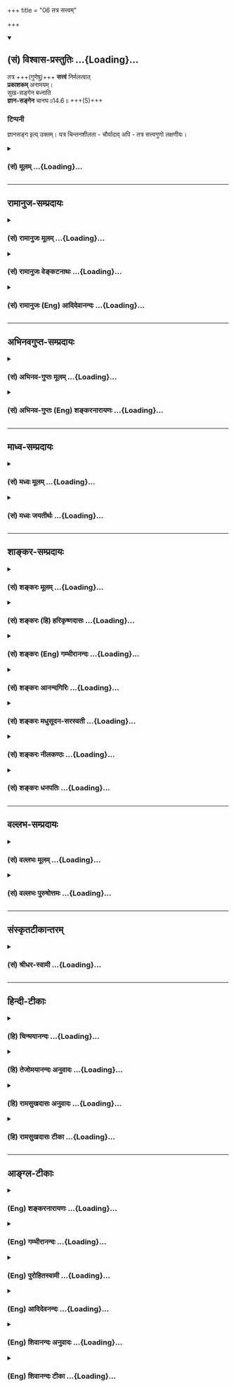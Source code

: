 +++
title = "06 तत्र सत्त्वम्"

+++
<div class="js_include" newlevelforh1="2" title="(सं) विश्वास-प्रस्तुतिः" unfilled url="/mahAbhAratam/shlokashaH/06-bhIShma-parva/03-bhagavad-gItA-parva/saMskRtam/vishvAsa-prastutiH/14_guNa-traya-vibhAga-y/06_tatra_sattvam.md">
<details open><summary><h2>(सं) विश्वास-प्रस्तुतिः ...{Loading}...</h2></summary>

तत्र +++(गुणेषु)+++ **सत्त्वं** निर्मलत्वात्  
**प्रकाशकम्** अनामयम्।  
सुख-सङ्गेन बध्नाति  
**ज्ञान-सङ्गेन** चानघ॥14.6॥ +++(5)+++

### टिप्पनी
ज्ञानसङ्ग इत्य् उक्तम्। यत्र चिन्तनशीलता - चौर्यादाव् अपि - तत्र सत्त्वगुणो लक्षणीयः।
</details>
</div>
<div class="js_include collapsed" newlevelforh1="3" title="(सं) मूलम्" unfilled url="/mahAbhAratam/shlokashaH/06-bhIShma-parva/03-bhagavad-gItA-parva/saMskRtam/mUlam/14_guNa-traya-vibhAga-y/06_tatra_sattvam.md">
<details><summary><h3>(सं) मूलम् ...{Loading}...</h3></summary>

तत्र सत्त्वं निर्मलत्वात्प्रकाशकमनामयम्।  
सुखसङ्गेन बध्नाति ज्ञानसङ्गेन चानघ।।14.6।।
</details>
</div>


_________________
## रामानुज-सम्प्रदायः
<div class="js_include collapsed" newlevelforh1="3" title="(सं) रामानुजः मूलम्" unfilled url="/mahAbhAratam/shlokashaH/06-bhIShma-parva/03-bhagavad-gItA-parva/saMskRtam/rAmAnujaH/mUlam/14_guNa-traya-vibhAga-y/06_tatra_sattvam.md">
<details><summary><h3>(सं) रामानुजः मूलम् ...{Loading}...</h3></summary>

।।14.6।।**तत्र** सत्त्वरजस्तमःसु सत्त्वस्य स्वरूपम् ईदृशं **निर्मलत्वात्
प्रकाशकम्** प्रकाशसुखावरणस्वभावरहितता निर्मलत्वम्
प्रकाशसुखजननैकान्तस्वभावतया प्रकाशसुखहेतुभूतम् इत्यर्थः। प्रकाशो
वस्तुयाथात्म्यावबोधः **अनामयम्** आमयाख्यकार्यं न विद्यते; इति अनामयम्
अरोगताहेतुः इत्यर्थः। एष सत्त्वाख्यगुणो देहिनम् एनं **सुखसङ्गेन
ज्ञानसङ्गेन च बध्नाति;** पुरुषस्य सुखसङ्गं ज्ञानसङ्गं च जनयति
इत्यर्थः। ज्ञानसुखयोः सङ्गे हि जाते तत्साधनेषु लौकिकवैदिकेषु प्रवर्तते;
ततः च तत्फलानुभवसाधनभूतासु योनिषु जायते इति **सत्त्वं**
सुखज्ञानसङ्गद्वारेण पुरुषं बध्नाति ज्ञानसुखजननं पुनः अपि तयोः सङ्गजननं च
सत्त्वम् इति उक्तं भवति।

</details>
</div>
<div class="js_include collapsed" newlevelforh1="3" title="(सं) रामानुजः वेङ्कटनाथः" unfilled url="/mahAbhAratam/shlokashaH/06-bhIShma-parva/03-bhagavad-gItA-parva/saMskRtam/rAmAnujaH/venkaTanAthaH/14_guNa-traya-vibhAga-y/06_tatra_sattvam.md">
<details><summary><h3>(सं) रामानुजः वेङ्कटनाथः ...{Loading}...</h3></summary>

  
  
।।14.6।। तत्र इत्यादिश्लोकत्रयस्य प्रकृतसङ्गतिमाह -- सत्त्वेति। आकारं;
निरूपकस्वभावमित्यर्थः। तत्र इति निर्धारणार्थः समुदायनिर्देश
इत्याहसत्त्वरजस्तमस्स्विति। ननु निर्मलानां स्फटिकर्मण्यादीनां न
प्रकाशकत्वं दृश्यत इत्यत्राहप्रकाशेति। मलशब्दोऽत्र
तमस्स्वभावभूतप्रकाशविरोध्याकारपर इत्यर्थः। वक्ष्यमाणपरामर्शादिह
सुखोपादानम्। आवरणस्वभावरहितानामप्याकाशवाय्वादीनां न
प्रकाशकत्वमित्यत्राहप्रकाशसुखजननैकान्तस्वभावतयेति।
सत्त्वमिश्ररजस्तमसोरपि भ्रान्तिबुद्धिविशेषहेतुत्वस्य
वक्ष्यमाणत्वात्कथमिह सत्त्वस्यैव प्रकाशजनकत्वं इत्यत्राहप्रकाशो
वस्तुयाथात्म्यावबोध इति। राजसतामसधियोरप्यधिष्ठानस्वरूपप्रकाशादिकं
सत्त्वस्यांश इति भावः। सत्त्वस्यामयप्रसङ्गाभावात्तन्निषेधो न युक्त
इत्यत्राहआमयाख्यं कार्यं न विद्यत इति। अत्र सहपठिते गुणान्तरे
कार्यत्वेनामयस्य सम्बन्धोऽस्ति; सोऽत्र प्रसक्तः प्रतिषिध्यत इति भावः।
आमयाख्यकार्यनिषेधोऽत्र फलतस्तद्विपरीतकार्यान्तरविध्यभिप्रायेणेत्याह --
अरोगताहेतुरिति।  
  
तन्निबध्नात इत्युत्तरश्लोकयोरिवात्रापि स्वरूपनिर्देशेन
बन्धहेतुत्वनिर्देशेन च वाक्यभेदमाहएष इति। अन्यतस्सिद्धस्य सुखादिसङ्गस्य
करणतामात्रं तृतीयया प्रतिपादितम् नच तद्युक्तं; हेत्वन्तरानुक्तेः।
तत्राहपुरुषस्येति। बन्धावान्तरव्यापारत्वमिह विवक्षितमिति भावः। बन्धो हि
कर्मफलानुभवार्थदेहसम्बन्धः स च कर्ममूलः; स कथं
सुखादिसङ्गादित्यत्राहज्ञानसुखयोरिति। ननु वैदिकसाधनानुष्ठानं
योनिप्राप्त्यैव भवतीति युक्तम्; लौकिकं तु साधनं दृष्टफलमात्राय स्याद्वा
न वा न तु जन्मान्तरादिप्रसाधकम्। प्रवृत्तिदृष्टान्ततयाऽपि लौकिकग्रहणं
मन्दप्रयोजनम्। अत्र ब्रूमः -- अत्र लौकिकशब्देन स्मार्तग्रहणम्; अथवा
निषिद्धग्रहणम् हिंसादेः सुखसाधनत्वं हि लौकिकम् अलौकिक्या तु शक्त्या
पापिष्ठजन्मादिप्रसाधकत्वम् -- इति। रजसि च वक्ष्यतिताश्च क्रियाः
पुण्यपापरूपाः \[पृ.118पं.35\] इति। यदि सत्त्वमेव प्रकाशं सुखं च स्वयं
जनयति; ततः सिद्धयोस्तयोः प्रवृत्तिहेतुः सङ्गो न
जायेतेत्यत्राहज्ञानसुखेति। बीजाङ्कुरन्यायेनोत्तरसङ्गतद्विषययोः सत्त्वं
साधकमित्यर्थः। न काङ्क्षे विजयम् \[1।31\] इत्यादिवदतस्तव न सङ्ग
इत्यभिप्रायेणानघशब्दः।  
  

</details>
</div>
<div class="js_include collapsed" newlevelforh1="3" title="(सं) रामानुजः (Eng) आदिदेवानन्दः" unfilled url="/mahAbhAratam/shlokashaH/06-bhIShma-parva/03-bhagavad-gItA-parva/saMskRtam/rAmAnujaH/english/AdidevAnandaH/14_guNa-traya-vibhAga-y/06_tatra_sattvam.md">
<details><summary><h3>(सं) रामानुजः (Eng) आदिदेवानन्दः ...{Loading}...</h3></summary>

14.6 Of 'these', i.e., of Sattva, Rajas and Tamas, the characteristic nature of the Sattva is this: it illuminates on account of its being pure. What is called purity is to be bereft of alities which veil light and happiness. Because its nature is solely the generation of light and happiness, it constitutes the cause of light and happiness. 'Light' or illumination is enlightenment about a thing as it is. It is 'not morbid,' i.e., an effect called morbidity (disease) does not exist in its presence. The meaning is, that Sattva is the cause of health. The Guna, called Sattva, however, binds the self by attachment to happiness and knowledge. The meaning is that it causes attachment to happiness and knowledge. When attachment to knowledge and happiness is born, one engages oneself in secular and Vedic means for securing them.
Conseently, one is born in such bodies which constitute the means for realising such fruits. Hence the Sattva binds the self through attachment to happiness and knowledge. What is said is this: Sattva generates knowledge and happiness; again it generates attachment to them.

</details>
</div>


_________________
## अभिनवगुप्त-सम्प्रदायः
<div class="js_include collapsed" newlevelforh1="3" title="(सं) अभिनव-गुप्तः मूलम्" unfilled url="/mahAbhAratam/shlokashaH/06-bhIShma-parva/03-bhagavad-gItA-parva/saMskRtam/abhinava-guptaH/mUlam/14_guNa-traya-vibhAga-y/06_tatra_sattvam.md">
<details><summary><h3>(सं) अभिनव-गुप्तः मूलम् ...{Loading}...</h3></summary>

।।14.6 -- 14.8।। क्रमेणैषां रूपमुच्यते -- तत्रेत्यादि भारतेत्यन्तम्।
सत्त्वं निर्मलम्। तृष्णासंगस्य समुद्भवो यतः। दुर्लभस्यापि
चिरतरसंचितपुण्यशतलब्धस्य अपवर्गप्राप्तावेककारणस्य मानुष्यकस्य वृथा
अतिवाहनं प्रमादः। तथाह्युक्तम्,+++(;N तथाभ्युक्तम्)+++ -- आयुषः क्षण एकोऽपि
सर्वरत्नैर्न लभ्यते।  
  
स वृथा नीयते येन स प्रमादी नराधमः।।14.इति +++(S in the margin; and ;N in
the text itself add the followingयथा वा श्रीमद्भागवते -- निद्रया ह्रियते
नक्तं व्यवायेन च वा वयः।  
  
दिवा चार्थेहया राजन् कुटुम्बभरणेन
वा।।1।। देहापत्यकलत्रादिष्वात्मसैन्येष्वसत्स्वपि।  
  
तेषां प्रमत्तो निधनं पश्यन्नपि न पश्यति।।2।।  
  
-- The hagavata Purana ( Gorakhpur Ed.)+++ II; i; verse 34तथा --,किं
प्रमत्तस्य बहुभिः परोक्षैर्हायनैरिह।  
  
वरं मुहूर्त्तं विदितं घटेत श्रेयसे यतः।।3।। -- ibid; 12.अयमेव प्रमादः
तत्रैवैकादशस्कन्धे आत्महत्याशब्दवाच्यो निर्णीतो भगवता,यथा -- नृदेहमाद्यं
सुलभं सुदुर्लभं  
  
प्लवं सुकल्पं गुरुकर्णधारम्।  
  
मयानुकूलेन नभस्वतेरितं  
  
पुमान् भवाब्धिं न तरेत्स आत्महा।।4।। इति -- ibid. XI; xx; 17.)आलस्यं
शुभकरणीयेषु। निःशेषेण द्राणं कुत्सिता गतिः निद्रा।

</details>
</div>
<div class="js_include collapsed" newlevelforh1="3" title="(सं) अभिनव-गुप्तः (Eng) शङ्करनारायणः" unfilled url="/mahAbhAratam/shlokashaH/06-bhIShma-parva/03-bhagavad-gItA-parva/saMskRtam/abhinava-guptaH/english/shankaranArAyaNaH/14_guNa-traya-vibhAga-y/06_tatra_sattvam.md">
<details><summary><h3>(सं) अभिनव-गुप्तः (Eng) शङ्करनारायणः ...{Loading}...</h3></summary>

14.6 See Comment under 14.8

</details>
</div>


_________________
## माध्व-सम्प्रदायः
<div class="js_include collapsed" newlevelforh1="3" title="(सं) मध्वः मूलम्" unfilled url="/mahAbhAratam/shlokashaH/06-bhIShma-parva/03-bhagavad-gItA-parva/saMskRtam/madhvaH/mUlam/14_guNa-traya-vibhAga-y/06_tatra_sattvam.md">
<details><summary><h3>(सं) मध्वः मूलम् ...{Loading}...</h3></summary>

।।14.6।। Sri Madhvacharya did not comment on this sloka.

</details>
</div>
<div class="js_include collapsed" newlevelforh1="3" title="(सं) मध्वः जयतीर्थः" unfilled url="/mahAbhAratam/shlokashaH/06-bhIShma-parva/03-bhagavad-gItA-parva/saMskRtam/madhvaH/jayatIrthaH/14_guNa-traya-vibhAga-y/06_tatra_sattvam.md">
<details><summary><h3>(सं) मध्वः जयतीर्थः ...{Loading}...</h3></summary>

।।14.6।। Sri Jayatirtha did not comment on this sloka.

</details>
</div>


_________________
## शाङ्कर-सम्प्रदायः
<div class="js_include collapsed" newlevelforh1="3" title="(सं) शङ्करः मूलम्" unfilled url="/mahAbhAratam/shlokashaH/06-bhIShma-parva/03-bhagavad-gItA-parva/saMskRtam/shankaraH/mUlam/14_guNa-traya-vibhAga-y/06_tatra_sattvam.md">
<details><summary><h3>(सं) शङ्करः मूलम् ...{Loading}...</h3></summary>

।।14.6।। --,**निर्मलत्वात्** स्फटिकमणिरिव **प्रकाशकम् अनामयं**
निरुपद्रवं **सत्त्वं** तन्निबध्नाति। कथम् **सुखसङ्गेन** सुखी अहम् इति
विषयभूतस्य सुखस्य विषयिणि आत्मनि संश्लेषापादनं मृषैव सुखे सञ्जनम् इति।
सैषा अविद्या। न हि विषयधर्मः विषयिणः भवति। इच्छादि च धृत्यन्तं
क्षेत्रस्यैव विषयस्य धर्मः इति उक्तं भगवता। अतः अविद्ययैव
स्वकीयधर्मभूतया विषयविषय्यविवेकलक्षणया अस्वात्मभूते सुखे सञ्जयति इव;
आसक्तमिव करोति; असङ्गं सक्तमिव करोति; असुखिनं सुखिनमिव। तथा
**ज्ञानसङ्गेन च;** ज्ञानमिति सुखसाहचर्यात् क्षेत्रस्यैव विषयस्य
अन्तःकरणस्य धर्मः; न आत्मनः आत्मधर्मत्वे सङ्गानुपपत्तेः;
बन्धानुपपत्तेश्च। सुखे इव ज्ञानादौ सङ्गः मन्तव्यः। हे **अनघ** अव्यसन।।

</details>
</div>
<div class="js_include collapsed" newlevelforh1="3" title="(सं) शङ्करः (हि) हरिकृष्णदासः" unfilled url="/mahAbhAratam/shlokashaH/06-bhIShma-parva/03-bhagavad-gItA-parva/saMskRtam/shankaraH/hindI/harikRShNadAsaH/14_guNa-traya-vibhAga-y/06_tatra_sattvam.md">
<details><summary><h3>(सं) शङ्करः (हि) हरिकृष्णदासः ...{Loading}...</h3></summary>

।।14.6।। उन सत्त्व आदि तीन गुणोंमेंसे पहले; सत्त्वगुणका लक्षण बतलाया जाता
है -- सत्त्वगुण स्फटिकमणिकी भाँति निर्मल होनेके कारण; प्रकाशशील और
उपद्रवरहित है ( तो भी ) वह बाँधता है। कैसे बाँधता है सुखकी आसक्तिसे।
(वास्तवमें ) विषयरूप सुखका विषयी आत्माके साथ मैं सुखी हूँ इस प्रकार
सम्बन्ध जो़ड़ देना यह आत्माको मिथ्या ही सुखमें नियुक्त कर देना है। यही
अविद्या है। क्योंकि विषयके धर्म विषयीके ( कभी ) नहीं होते और इच्छासे
लेकर धृतिपर्यन्त सब धर्म विषयरूप क्षेत्रके ही हैं -- ऐसा भगवान्ने कहा
है। सुतरां यह सिद्ध हुआ कि जो आरोपितभावसे आत्माकी स्वकीय धर्मरूपा हो रही
है और विषयविषयीका अज्ञान ही जिसका स्वरूप है; ऐसी अविद्याद्वारा ही
सत्त्वगुण अनात्मस्वरूप सुखमें ( आत्माको ) मानो,नियुक्त -- आसक्त कर देता
है; यानी जो ( वास्तवमें ) सुखके सम्बन्धसे रहित है; उसे सुखीसा कर देता
है। इसी प्रकार ( यह सत्त्वगुण उसे ) ज्ञानके सङ्गसे भी ( बाँधता है )।
ज्ञान भी सुखका साथी होनेके कारण; क्षेत्र अर्थात् अन्तःकरणका ही धर्म है;
आत्माका नहीं -- क्योंकि आत्माका धर्म मान लेनेपर उसमें आसक्त होना और उसका
बाँधना नहीं बन सकता। इसलिये हे निष्पाप अर्थात् व्यसनदोष -- रहित अर्जुन
सुखकी भाँति ही ज्ञान आदिके सङ्ग को भी ( बन्धन करनेवाला ) समझना चाहिये।

</details>
</div>
<div class="js_include collapsed" newlevelforh1="3" title="(सं) शङ्करः (Eng) गम्भीरानन्दः" unfilled url="/mahAbhAratam/shlokashaH/06-bhIShma-parva/03-bhagavad-gItA-parva/saMskRtam/shankaraH/english/gambhIrAnandaH/14_guNa-traya-vibhAga-y/06_tatra_sattvam.md">
<details><summary><h3>(सं) शङ्करः (Eng) गम्भीरानन्दः ...{Loading}...</h3></summary>

14.6 Tatra, among them, among sattva etc.;-the characteristics of sattva
itself is being stated first-sattva, nirmalatvat, being pure like a
crystal stone;is prakasakam, an illuminator; and anamayam, harmless.
Anagha, O sinless one; badhnati, it binds. How; Sukhasangena, through
attachment to happiness. Bringing about the association of happiness,
which is the object, with the Self, which is the subject, in the form of
the idea, 'I am happy', is certainly an unreal contact with happiness.
This as such is nescience, for the ality of an object cannot belong to a
subject. And it has been said by the Lord that all the alities, from
'desire' to 'fortitude' (see 13.6), are, indeed, of the field, which is
the object. Therefore, it is certainly through nescience, which is an
attribute \[In reality, though nescience has no connection with the
Self, yet, since there is none other with which it can become associated
and since it has no independence, therefore the Commentator imagines it
as an attribute of the Self.\] of the Self and has the characteristics
of non-discrimination between object and subject, that sattva apparently
brings about the association with happiness, which is not the Self. It
makes (the Self) attached, as it were; \[Here Ast. adds 'asangam saktam
iva, (makes) the Unattached attached, as it were'.-Tr.\] makes one not
possessed of happiness as though possessed of it! Similarly, it binds
also jnana-sangena, through attachment to knowledge. \[Jnana, derived in
the sense of 'that through which one knows,' means an instrument of
knowledge, and not Consciousness. (S.: Knowledge arising from the study
of the import of various scriptures; or, jnanam, means the scriptures,
through which the supreme God is known and which leads to devotional
practices, but not to steadfastness in (the absolute) Brahman.\] Because
of its concomitance with happiness, knowledge here is an attribute of
the internal organ, the field, but not of the Self. Were it an attribute
\[If knowledge were a natural attribute of the Self, then there can be
no estion of the latter again becoming bound through association with
the former.\] of the Self, there could be no contact (between it and the
Self), and 'bondage' would become illogical. Association with knowledge
etc. should be understood in the same sense as with happiness.

</details>
</div>
<div class="js_include collapsed" newlevelforh1="3" title="(सं) शङ्करः आनन्दगिरिः" unfilled url="/mahAbhAratam/shlokashaH/06-bhIShma-parva/03-bhagavad-gItA-parva/saMskRtam/shankaraH/AnandagiriH/14_guNa-traya-vibhAga-y/06_tatra_sattvam.md">
<details><summary><h3>(सं) शङ्करः आनन्दगिरिः ...{Loading}...</h3></summary>

।।14.6।। किंलक्षणो गुणः केन बध्नातीत्यपेक्षायामाह -- **तत्रेति।**
निर्धारणार्थतया सप्तमीं व्याचष्टे -- **तत्र सत्त्वादीनामिति।**
पुनस्तत्रेत्यनुवादमात्रं; निर्मलत्वं स्वच्छत्वमावरणवारणक्षमत्वं;
तस्मात्प्रकाशकं; चैतन्याभिव्यञ्जकं; निरुपद्रवमिति निर्मलं
सत्सुखस्याभिव्यञ्जकमित्यर्थः। केन द्वारेण तदात्मानं निबध्नातीति पृच्छति
-- **कथमिति।** सुखसङ्गेन बध्नातीत्युत्तरं तदेव विवृणोति --
**सुख्यहमित्यादिना।** मुख्यसुखस्याभिव्यञ्जकसत्त्वपरिणामोऽत्र विषयसंभूतं
सुखमुच्यते -- संश्लेषापादनमेव विशदयति -- **मृषैवेति।** किमिति मृषैवेति
विशेषणं सङ्गस्य वस्तुत्वसंभवादित्याशङ्क्याह -- **सैषेति।** नन्विच्छा
सङ्गोऽभिनिवेशश्चेत्येकोऽर्थस्तत्रेच्छादेरात्मधर्मत्वात्किमविद्ययेत्याशङ्क्य
मनोधर्मत्वादिच्छादेर्नात्मधर्मतेत्याह -- **नहीति।**
इच्छादेरनात्मधर्मत्वे किं प्रमाणमित्याशङ्क्याह -- **इच्छादि चेति।**
तस्यात्मधर्मत्वासंभवे फलितमाह -- **अत इति।** संजयतीव सत्त्वमिति शेषः।
इवकारप्रयोगे हेतुमाह -- **अविद्ययेति।** तस्या वस्तुतो नात्मसंबन्धस्तथापि
संबन्ध्यन्तराभावादस्वातन्त्र्याच्चात्मधर्मत्वमापाद्य दृष्टत्वमाचष्टे --
**स्वकीयेति।** वृत्तिमदन्तःकरणस्य विषयत्वादात्मनः साधकत्वेन
तद्विषयत्वेऽपि तदविवेकरूपाविद्येति तत्स्वरूपमाह -- **विषयेति।**
यथोक्ताविद्यामाहात्म्यमिदं यदस्वरूपेऽतद्धर्मे च सक्तिसंपादनमित्याह --
**अस्वेति।** तदेव स्फुटयति -- **सक्तमिवेति।** प्रकारान्तरेण सत्त्वस्य
निबन्धनत्वमाह -- **तथेति।** ज्ञायतेऽनेनेति सत्त्वपरिणामो ज्ञानं तेन
ज्ञान्यहमिति विपरीताभिमानेन सत्त्वमात्मानं निबध्नातीत्याह --
**ज्ञानमित्यादिना।** विपक्षे दोषमाह -- **आत्मेति।** स्वाभाविकत्वेन
प्राप्तत्वात्तत्र स्वतः संयोगात्तद्द्वारा बन्धे च
तन्निवृत्त्यनुपपत्तेर्नात्मधर्मत्वमित्यर्थः। ज्ञानैश्वर्यादावपि
क्षेत्रधर्मे सङ्गस्य पूर्ववदाविद्यकत्वं सूचयति -- **सुख इवेति।**
पापादिदोषहीनस्यैवात्र शास्त्रेऽधिकार इति द्योतयति -- **अनघेति।**

</details>
</div>
<div class="js_include collapsed" newlevelforh1="3" title="(सं) शङ्करः मधुसूदन-सरस्वती" unfilled url="/mahAbhAratam/shlokashaH/06-bhIShma-parva/03-bhagavad-gItA-parva/saMskRtam/shankaraH/madhusUdana-sarasvatI/14_guNa-traya-vibhAga-y/06_tatra_sattvam.md">
<details><summary><h3>(सं) शङ्करः मधुसूदन-सरस्वती ...{Loading}...</h3></summary>

।।14.6।। तत्र को गुणः केन सङ्गेन बध्नातीत्युच्यते -- तत्रेति। तत्र तेषु
गुणेषु मध्ये सत्त्वं प्रकाशकं,चैतन्यस्य तमोगुणकृतावरणतिरोधायकं
निर्मलत्वात्स्वच्छत्वात्। चिद्बिम्बग्रहणयोग्यत्वादिति यावत्। न केवलं
चैतन्याभिव्यञ्जकं किंत्वनामयम्। आमयो दुःखं तद्विरोधिसुखस्यापि
व्यञ्जकमित्यर्थः। तत् बध्नाति सुखसङ्गेन ज्ञानसङ्गेन च देहिनम् हे
अनघाव्यसन। सर्वत्र संबोधनानामभिप्रायः प्रागुक्तः स्मर्तव्यः। अत्र
सुखज्ञानशब्दाभ्यामन्तःकरणपरिणामौ तद्व्यञ्जकावुच्येते। इच्छा द्वेषः सुखं
दुःखं संघातश्चेतना धृतिः इति सुखचेतनयोरपीच्छादिवत्क्षेत्रधर्मत्वेन
पाठात्। तत्रान्तःकरणधर्मस्य सुखस्य ज्ञानस्य चात्मन्यध्यासः सङ्गः अहं
सुखी अहं जान इति च। नहि विषयधर्मो विषयिणो भवति। तस्मादविद्यामात्रमेतदिति
शतश उक्तं प्राक्।

</details>
</div>
<div class="js_include collapsed" newlevelforh1="3" title="(सं) शङ्करः नीलकण्ठः" unfilled url="/mahAbhAratam/shlokashaH/06-bhIShma-parva/03-bhagavad-gItA-parva/saMskRtam/shankaraH/nIlakaNThaH/14_guNa-traya-vibhAga-y/06_tatra_sattvam.md">
<details><summary><h3>(सं) शङ्करः नीलकण्ठः ...{Loading}...</h3></summary>

।।14.6।। तत्र कः केन सङ्गेन बध्नातीत्युच्यते -- **तत्रेति।** तत्र तेषु
गुणेषु सत्त्वं निर्मलत्वाद्दुःखमोहाख्यमलराहित्यात् प्रकाशकं
आलोकवत्सर्वार्थावद्योतकम्। यतोऽनामयं रजस्तमोभ्यामनभिभूतम्। तत्सुखसङ्गेन
ज्ञानसङ्गेन च नरं अविद्यया तिरोहितस्वरूपज्ञानानन्दं अहं सुखी अहं
ज्ञानीत्यभिमानेन अन्तःकरणवृत्तिधर्मयोः सुखज्ञानयोरात्मनि आरोपेण बध्नाति।
हे अनघ अव्यसनिन्।

</details>
</div>
<div class="js_include collapsed" newlevelforh1="3" title="(सं) शङ्करः धनपतिः" unfilled url="/mahAbhAratam/shlokashaH/06-bhIShma-parva/03-bhagavad-gItA-parva/saMskRtam/shankaraH/dhanapatiH/14_guNa-traya-vibhAga-y/06_tatra_sattvam.md">
<details><summary><h3>(सं) शङ्करः धनपतिः ...{Loading}...</h3></summary>

।।14.6।। किंलक्षणो गुणः केन सङ्गेन बध्नातीत्यपेक्षायामाह -- तत्रेति। तेषु
सत्त्वादिगुणेषु सत्त्वं निर्मलत्वास्फटिकवत्सच्छत्वात् प्रकाशकं
चैतन्याभिव्यञ्जकमनामयं निरुपद्रवम्। एतादृशं सत्त्वं सुख्यहमिति
विषयभूतस्य सुखस्य विषयिणि प्रत्यगात्मनि मृषैव संश्लेषापादनेन सुखसङ्गेन
बध्नाति अविद्ययैव ह्यन्यधर्मोऽन्यस्मिन्नारोप्यते इच्छादिकं धृत्यन्तं
क्षेत्रस्य धर्म इत्युक्तं भगवतातोऽविद्ययैव स्वकीयधर्मभूतया
विषयविषय्यविवेकलक्षणयाऽस्वात्मभूते सुखे संजयतीवासङ्गं सक्तमिव करोति।
असुखिनं सुखिनमिव। तथाच यथोक्ताविद्यामाहात्म्यमिदं यदस्वरुपेऽतद्धर्मे च
सक्तिसंपादनम्। प्रकारन्तरेण सत्त्वस्य निबन्धनहेतुत्वमाह --
ज्ञानसङ्गेनचेति। ज्ञायतेऽनेनेति सत्त्वपरिणामो ज्ञानं तेन ज्ञान्यहमिति
विपरीताभिमानेन सत्त्वमात्मानं निबध्नाति ज्ञानमिति। सुखासाहचर्यात्।
क्षेत्रस्यैवान्तःकरणस्य धर्मो नात्मनः आत्मधर्मत्वे
सङ्गानुपपत्तर्बन्धानुपपतेश्च सुखइव ज्ञानादौ सङ्गो मन्तव्यो
हेऽनघाघशन्याव्यसन; अनघेति संबोधयन् सुखादिव्यसनाभावसंपत्त्या
सत्त्वप्रयुक्तं बन्धनं नार्हसीति सूचयति। पापादिदोषहीनस्यैवात्र
शास्त्रेऽधिकार इति द्योतयतीत्येके।

</details>
</div>


_________________
## वल्लभ-सम्प्रदायः
<div class="js_include collapsed" newlevelforh1="3" title="(सं) वल्लभः मूलम्" unfilled url="/mahAbhAratam/shlokashaH/06-bhIShma-parva/03-bhagavad-gItA-parva/saMskRtam/vallabhaH/mUlam/14_guNa-traya-vibhAga-y/06_tatra_sattvam.md">
<details><summary><h3>(सं) वल्लभः मूलम् ...{Loading}...</h3></summary>

।।14.6।। तत्र क्रमतो लक्षणं गुणानां बन्धनप्रकारं च वदन् पूर्वं सत्त्वस्य
तदाह -- तत्रेति। सत्त्वं प्राकृतत्वात् सुखसङ्गेन ज्ञानसङ्गेन च लौकिकेन
बध्नाति; पुरुषस्य सुखे ज्ञाने च सङ्गं जनयतीत्यर्थः। ज्ञानसुखयोः सङ्गे
जाते तत्साधनेषु लौकिकवैदिकेषु पुरुषप्रवृत्तिः; ततश्च
तत्फलानुभवसाधनभूतासु योनिषु जायते इति सत्त्वं मर्यादया तद्द्वारेण पुरुषं
बध्नाति। एवमेवान्यत्र। लक्षणं तु निर्मलत्वादिति मूले उक्तमेव;
एवमन्ययोरपि लक्षणं स्पष्टमेव मूले। तथा च सत्त्वं प्राकृतं सोऽहं सुखी
शब्दादिज्ञानी चेति ज्ञानसुखसङ्गजनेन () बन्धकमित्युक्तं भवति।

</details>
</div>
<div class="js_include collapsed" newlevelforh1="3" title="(सं) वल्लभः पुरुषोत्तमः" unfilled url="/mahAbhAratam/shlokashaH/06-bhIShma-parva/03-bhagavad-gItA-parva/saMskRtam/vallabhaH/puruShottamaH/14_guNa-traya-vibhAga-y/06_tatra_sattvam.md">
<details><summary><h3>(सं) वल्लभः पुरुषोत्तमः ...{Loading}...</h3></summary>

  
  
।।14.6।। अथ त्रयाणां बन्धनरीतिं सलक्षणामाह -- तत्रेति। तत्र गुणत्रये
सत्त्वं निर्मलत्वाद्भगवदिच्छात्मकपदार्थस्थितिहेतुत्वेन शुद्धत्वात्
प्रकाशकं भगवद्रमणात्मकसर्वस्वरूपप्रकटीकरणसमर्थम् अनामयं
भगवत्सेवाप्रतिबन्धात्मकरागादिदोषरहितम्; अतः सुखसङ्गेन भगवतः
साधनात्मकसेवनसुखजनकदेहाद्युत्तमत्वसङ्गेन बध्नाति। च पुनः ज्ञानसङ्गेन
ज्ञानोत्पत्तिसाधकत्वेन बध्नाति। अनघ इतिसम्बोधनेन मत्कृपाविशिष्टत्वात्तव
बन्धाभाव इति ज्ञापितम्।  
  

</details>
</div>


_________________
## संस्कृतटीकान्तरम्
<div class="js_include collapsed" newlevelforh1="3" title="(सं) श्रीधर-स्वामी" unfilled url="/mahAbhAratam/shlokashaH/06-bhIShma-parva/03-bhagavad-gItA-parva/saMskRtam/shrIdhara-svAmI/14_guNa-traya-vibhAga-y/06_tatra_sattvam.md">
<details><summary><h3>(सं) श्रीधर-स्वामी ...{Loading}...</h3></summary>

।।14.6।। तत्र सत्त्वस्य लक्षणं बन्धकत्वप्रकारं चाह **-- तत्रेति**। तत्र
तेषां गुणानां मध्ये सत्त्वं निर्मलत्वात्स्वच्छत्वात् स्फटिकवत् प्रकाशकं
भास्वरम्; अनामयं च निरुपद्रवम्। शान्तमित्यर्थः। अतः
शान्तत्वात्स्वकार्येण सुखेन यः सङ्गस्तेन बध्नाति। प्रकाशकत्वाच्च
स्वकार्येण ज्ञानेन यः सङगस्तेन च बध्नाति। हे अनघ निष्पाप; अहं सुखी
ज्ञानी चेति मनोधर्मास्तदभिमानिनि क्षेत्रज्ञे संयोजयतीत्यर्थः।

</details>
</div>


_________________
## हिन्दी-टीकाः
<div class="js_include collapsed" newlevelforh1="3" title="(हि) चिन्मयानन्दः" unfilled url="/mahAbhAratam/shlokashaH/06-bhIShma-parva/03-bhagavad-gItA-parva/hindI/chinmayAnandaH/14_guNa-traya-vibhAga-y/06_tatra_sattvam.md">
<details><summary><h3>(हि) चिन्मयानन्दः ...{Loading}...</h3></summary>

।।14.6।। विज्ञान की सभी शाखाओं में इस तथ्य को स्वीकार किया गया है कि
किसी वस्तु के लक्षणों का वर्णन किये बिना उसे परिभाषित नहीं किया जा सकता
है। किसी रोग या किसी भावना के विषय में भी यही बात सत्य है। इसी प्रकार इन
गुणों की भी अपने आप में कोई परिभाषा नहीं दी जा सकती। आगे के श्लोकों में
यह वर्णन किया गया है कि इन गुणों के लक्षण क्या हैं तथा जब कभी कोई गुण
अधिक प्रबल हो जाता है; तब उससे प्रभावित व्यक्ति का व्यवहार किस प्रकार
होता है। निसन्देह; यह लक्षणात्मक वर्णन हम साधकों के लिए अधिक सहायक होगा;
क्योंकि हम अपने मन में उठने वाले विचारों एवं भावनाओं का निरीक्षण और
विश्लेषण कर यह निश्चित कर सकेंगे कि किसी क्षण विशेष में हम कौन से गुण के
वश में हैं। इस प्रकार; उस प्रभाव के बन्धन से मुक्त होने का प्रयत्न भी हम
कर सकेंगे। निर्मल होने से सत्त्वगुण प्रकाशमय है जिस प्रकार जल स्वत शुद्ध
होता है; परन्तु अन्य मिश्रणों से अशुद्ध बन जाता है। उसी प्रकार सत्त्वगुण
भी स्वत निर्मल होने से प्रकाशक अर्थात् आत्मचैतन्य को स्पष्ट प्रतिबिम्बित
करने वाला है। उसमें न रजोगुण का विक्षेप है न तमोगुण का घोर अज्ञान। अनामय
इस शब्द का अर्थ है उपद्रवरहित अर्थात् दोषरहित। आत्मस्वरूप का अज्ञान तथा
उससे उत्पन्न अहंकार और स्वार्थ ही मूल दोष हैं; जिनसे अन्य अनर्थों की
उत्पत्ति होती है। ये दोष रजोगुण और तमोगुण से ही उत्पन्न होते हैं। इसलिये
यहाँ कहा गया है कि सत्त्वगुण स्वत इन दोषों से रहित है। यद्यपि सत्त्वगुण
निर्मल है तथापि वह भी बन्धनकारक होता है। उससे उत्पन्न होने वाले बंधनों
का निर्देश यहाँ किया गया है। सत्त्वगुण सुख और ज्ञान की आसक्ति से जीव को
बांधता है अपने आनन्दस्वरूप को न जानकर जीव सदैव विषयों में ही सुख की खोज
करता रहता है। यह अज्ञान तमोगुण का लक्षण है तथा विषयों में सुख की कल्पना
और विक्षेप रजोगुण का लक्षण है। प्रयत्नों के फलस्वरूप जब कभी इष्ट विषय की
प्राप्ति होती है; तब क्षणभर के लिये विक्षेपों की शान्ति हो जाती है। उस
शान्त स्थिति में आत्मा का आनन्द अभिव्यक्त होता है। परन्तु जीव यही समझता
है कि वह सुख उसे विषय से प्राप्त हुआ है और मन की उस सुख वृत्ति के साथ
तादात्म्य करके कहता है; मैं सुखी हूँ। इस प्रकार; विषयोपभोग से उत्पन्न यह
सुखवृत्ति क्षेत्र का धर्म होने पर भी उसे अपना धर्म समझ कर उसमें आसक्त
होना ही सत्त्वगुण से उत्पन्न हुआ बंधन है। सत्त्वगुण प्रधान बुद्धि स्वभावत
स्थिर होती है। इसलिये उसमें चैतन्य का प्रकाश स्पष्टरूप से प्रतिबिम्बित
होता है। इस प्रतिबिम्बित प्रकाश को ही हम बुद्धि का प्रकाश कहते हैं;
जिसके द्वारा हमें विषयों का ज्ञान होता है। यही कारण है कि इस गुण के
न्यूनाधिक्य के कारण ही सभी व्यक्तियों की बौद्धिक क्षमता एक समान नहीं
होती। इस प्रकार; बुद्धि के इस प्रकाश से प्रकाशित होकर विषय के ज्ञान की
वृत्ति अन्तकरण में उदित होती है मनुष्य इसी वृत्ति के साथ तादात्म्य करके
अभिमानपूर्वक कहता है; मैं इस वस्तु का ज्ञाता हूँ। यहाँ भी क्षेत्र के
धर्म के साथ तादात्म्य है और यही ज्ञान से आसक्ति का बन्धन है। इन दोनों का
सरल अर्थ यह भी है कि जब मनुष्य को सूक्ष्मतर सुख या ज्ञान का अनुभव हो
जाता है; तब उसका मन उसी में इतना अधिक आसक्त होकर रमता है कि उसका ध्यान
सूक्ष्मतम वस्तु की ओर सहसा आकर्षित ही नहीं होता। यह सत्त्वगुण का बन्धन
है। यह स्वर्ण की शृंखला है; परन्तु है तो शृंखला हीभगवान् कहते हैं कि
सत्त्वगुण सुख संग और ज्ञान के साथ आसक्ति से बांध देता है। एक बार जब कोई
व्यक्ति रचनात्मक चिन्तन तथा सदाचार और ज्ञान के अनुप्राणित जीवन के
सात्त्विक आनन्द का अनुभव कर लेता है; तब उसमें वह इतना आसक्त हो जाता है
कि फिर उसके लिये वह अपने सर्वस्व का भी त्याग करने के लिये तत्पर रहता है।
विज्ञान को अपना जीवन समर्पित किये हुये प्रयोगशाला में कार्यरत एक सच्चा
वैज्ञानिक क्षुधा और व्याधि से दुर्बल अपनी चित्रशाला में चित्रांकन कर रहा
चित्रकार समाज द्वारा बहिष्कृत सार्वजनिक उद्यानों में रहकर अपनी कल्पनाओं;
भावों और शब्दों के ही आनन्द में निमग्न एक कवि क्रूर उत्पीड़न को सहने
वाले देशभक्त दीर्घकाल तक देश निष्कासन का जीवन जीने वाले राजनीतिज्ञ
मृत्यु का आलिंगन करने वाले पर्वतारोही ये सब उदाहरण ऐसे पुरुषों के हैं;
जिन्हें सात्त्विक आनन्द का अनुभव होता है और जो उसी में आसक्त हो जाते
हैं; जैसे स्थूल बुद्धि के लोग धन तथा अन्य भौतिक वस्तुओं के परिग्रह में
आसक्त रहते हैं। रजोगुण का बन्धन निम्न प्रकार से होता है

</details>
</div>
<div class="js_include collapsed" newlevelforh1="3" title="(हि) तेजोमयानन्दः अनुवादः" unfilled url="/mahAbhAratam/shlokashaH/06-bhIShma-parva/03-bhagavad-gItA-parva/hindI/tejomayAnandaH/anuvAdaH/14_guNa-traya-vibhAga-y/06_tatra_sattvam.md">
<details><summary><h3>(हि) तेजोमयानन्दः अनुवादः ...{Loading}...</h3></summary>

।।14.6।। हे निष्पाप अर्जुन ! इन (तीनों) में, सत्त्वगुण निर्मल होने से
प्रकाशक और अनामय (निरुपद्रव, निर्विकार या निरोग) है; (वह जीव को) सुख की
आसक्ति से और ज्ञान की आसक्ति से बांध देता है।।

</details>
</div>
<div class="js_include collapsed" newlevelforh1="3" title="(हि) रामसुखदासः अनुवादः" unfilled url="/mahAbhAratam/shlokashaH/06-bhIShma-parva/03-bhagavad-gItA-parva/hindI/rAmasukhadAsaH/anuvAdaH/14_guNa-traya-vibhAga-y/06_tatra_sattvam.md">
<details><summary><h3>(हि) रामसुखदासः अनुवादः ...{Loading}...</h3></summary>

।।14.6।। हे पापरहित अर्जुन ! उन गुणोंमें सत्त्वगुण निर्मल (स्वच्छ) होनेके
कारण प्रकाशक और निर्विकार है। वह सुख और ज्ञानकी आसक्तिसे (देहीको) बाँधता
है।

</details>
</div>
<div class="js_include collapsed" newlevelforh1="3" title="(हि) रामसुखदासः टीका" unfilled url="/mahAbhAratam/shlokashaH/06-bhIShma-parva/03-bhagavad-gItA-parva/hindI/rAmasukhadAsaH/TIkA/14_guNa-traya-vibhAga-y/06_tatra_sattvam.md">
<details><summary><h3>(हि) रामसुखदासः टीका ...{Loading}...</h3></summary>

।।14.6।।***व्याख्या --***  **तत्र सत्त्वं निर्मलत्वात् --**
पूर्वश्लोकमें सत्त्व; रज और तम -- इन तीनों गुणोंकी बात कही। इन तीनों
गुणोंमें सत्त्वगुण निर्मल (मलरहित) है। तात्पर्य है कि रजोगुण और तमोगुणकी
तरह सत्त्वगुणमें मलिनता नहीं है; प्रत्युत यह रजोगुण और तमोगुणकी अपेक्षा
निर्मल; स्वच्छ है। निर्मल होनेके कारण यह परमात्मतत्त्वका ज्ञान करानेमें
सहायक है।**प्रकाशकम् --** सत्त्वगुण; निर्मल; स्वच्छ होनेके कारण प्रकाश
करनेवाला है। जैसे प्रकाशके अन्तर्गत वस्तुएँ साफसाफ दीखती हैं; ऐसे ही
सत्त्वगुणकी अधिकता होनेसे रजोगुण और तमोगुणकी वृत्तियाँ साफसाफ दीखती हैं।
रजोगुण और तमोगुणसे उत्पन्न होनेवाले काम; क्रोध; लोभ; मद; मात्सर्य आदि
दोष भी साफसाफ दीखते हैं अर्थात् इन सब विकारोंका साफसाफ ज्ञान होता
है। सत्त्वगुणकी वृद्धि होनेपर इन्द्रियोंमें प्रकाश; चेतना और हलकापन
विशेषतासे प्रतीत होता है; जिससे प्रत्येक पारमार्थिक अथवा लौकिक विषयको
अच्छी तरह समझनेमें बुद्धि पूरी तरह कार्य करती है और कार्य करनेमें बड़ा
उत्साह रहता है। सत्त्वगुणके दो रूप हैं -- (1) शुद्ध सत्त्व; जिसमें
उद्देश्य परमात्माका होता है; और (2) मलिन सत्त्व; जिसमें उद्देश्य
सांसारिक भोग और संग्रहका होता है **(टिप्पणी प₀ 716)**। शुद्ध
सत्त्वगुणमें परमात्माका उद्देश्य होनेसे परमात्माकी तरफ चलनेमें स्वाभाविक
रुचि होती है। मलिन सत्त्वगुणमें पदार्थोंके संग्रह और सुखभोगका उद्देश्य
होनेसे सांसारिक प्रवृत्तियोंमें रुचि होती है; जिससे मनुष्य बँध जाता
है। मलिन सत्त्वगुणमें भी बुद्धि सांसारिक विषयको अच्छी तरह समझनेमें समर्थ
होती है। जैसे; सत्त्वगुणकी वृद्धिमें ही वैज्ञानिक नयेनये आविष्कार करता
है किन्तु उसका उद्देश्य परमात्माकी प्राप्ति न होनेसे वह अंहकार;
मानबड़ाई; धन आदिसे संसारमें बँधा रहता है।**अनामयम् --** सत्त्वगुण रज और
तमकी अपेक्षा विकाररहित है। वास्तवमें प्रकृतिका कार्य होनेसे यह सर्वथा
निर्विकार नहीं है। सर्वथा निर्विकार तो अपना स्वरूप अथवा परमात्मतत्त्व ही
है; जो कि गुणातीत है। परमात्मतत्त्वकी प्राप्तिमें सहायक होनेसे भगवान्ने
सत्त्वगुणको भी विकाररहित कह दिया है।**सुखसङ्गेन बध्नाति ज्ञानसङ्गेन चानघ
--** जब अन्तःकरणमें सात्त्विक वृत्ति होती है; कोई विकार नहीं होता है; तब
एक सुख मिलता है; शान्ति मिलती है। उस समय साधकके मनमें यह विचार आता है कि
ऐसा सुख हरदम बना रहे; ऐसी शान्ति हरदम बनी रहे; ऐसी निर्विकारता हरदम बनी
रहे। परन्तु जब ऐसा सुख; शान्ति; निर्विकारता नहीं रहती; तब साधकको अच्छा
नहीं लगता। यह अच्छा लगना और अच्छा न लगना ही सत्त्वगुणके सुखमें आसक्ति
है; जो बाँधनेवाली है। जब सत्त्व; रज और तम -- इन तीनों गुणोंका; इनकी
वृत्तियोंका; विकारोंका साफसाफ ज्ञान होता है और साधकको ऐसी बहुतसी
आश्चर्यजनक बातोंकी जानकारी होती है; जो पहले कभी जानी हुई नहीं होती; तब
साधकके मनमें आता है कि यह ज्ञान हरदम बना रहे। यह ज्ञानमें आसक्ति है; जो
बाँधनेवाली है। मैं दूसरोंकी अपेक्षा अधिक (विशेष) जानता हूँ -- यह अभिमान
भी बाँधनेवाला होता है। इस तरह सत्त्वगुण सुख और ज्ञानके सङ्ग(आसक्ति) से
साधकको बाँध देता है अर्थात् उसको गुणातीत नहीं होने देता। यह सङ्ग ही
रजोगुण है जो बाँधनेवाला है (गीता 13। 21)। यदि साधक सुख और ज्ञानका सङ्ग न
करे तो सत्त्वगुण उसको बाँधता नहीं; प्रत्युत उसको गुणातीत कर देता है।
तात्पर्य है कि यदि सङ्ग न हो तो साधक सत्त्वगुणसे भी ऊँचा उठ जाता है और
अपने गुणातीत स्वरूपका अनुभव कर लेता है। सत्त्वगुणसे सुख और ज्ञान होनेपर
साधकको यह सावधानी रखनी चाहिये कि यह सुख और ज्ञान मेरा लक्ष्य नहीं है। ये
मेरे भाग्य नहीं हैं। ये तो लक्ष्यकी प्राप्तिमें कारण हैं। मेरेको तो उस
लक्ष्यको प्राप्त करना है; जो,इस सुख और ज्ञानको भी प्रकाशित करनेवाला
है। सुख; ज्ञान आदि सभी सत्त्वगुणकी वृत्तियाँ हैं। ये कभी घटती हैं; कभी
बढ़ती हैं कभी आती हैं; कभी जाती हैं। परन्तु अपना स्वरूप निरन्तर एकरस
रहता है। उसमें कभी घटबढ़ नहीं होती। अतः साधकको सत्त्वगुणकी वृत्तियोंसे
सदा तटस्थ; उदासीन रहना चाहिये। उनका उपभोग नहीं करना चाहिये। इससे वह सुख
और ज्ञानकी आसक्तिमें फँसेगा नहीं। अगर साधक सत्त्वगुणसे होनेवाले सुख और
ज्ञानका सङ्ग न करे; तो उसको शीघ्र ही परमात्मप्राप्ति हो जाती है। परन्तु
अगर वह इनके सङ्गका त्याग न करे तो (परमात्मप्राप्तिका लक्ष्य होनेसे) समय
पाकर उसकी इस सुख और ज्ञानसे स्वतः अरुचि हो जाती है और वह परमात्मप्राप्ति
कर लेता है।***सम्बन्ध --***  रजोगुणका स्वरूप और उसके बाँधनेका प्रकार
क्या है -- इसको आगेके श्लोकमें बताते हैं।

</details>
</div>


_________________
## आङ्ग्ल-टीकाः
<div class="js_include collapsed" newlevelforh1="3" title="(Eng) शङ्करनारायणः" unfilled url="/mahAbhAratam/shlokashaH/06-bhIShma-parva/03-bhagavad-gItA-parva/english/shankaranArAyaNaH/14_guNa-traya-vibhAga-y/06_tatra_sattvam.md">
<details><summary><h3>(Eng) शङ्करनारायणः ...{Loading}...</h3></summary>

14.6. Among them (the Strands) the Sattva-because it is dirtless-is illuminating and healthy; and it binds \[the Embodied\] by attachment to happiness and also by attachment to knowledge, O sinless one !

</details>
</div>
<div class="js_include collapsed" newlevelforh1="3" title="(Eng) गम्भीरानन्दः" unfilled url="/mahAbhAratam/shlokashaH/06-bhIShma-parva/03-bhagavad-gItA-parva/english/gambhIrAnandaH/14_guNa-traya-vibhAga-y/06_tatra_sattvam.md">
<details><summary><h3>(Eng) गम्भीरानन्दः ...{Loading}...</h3></summary>

14.6 Among them, sattva, being pure, \[Nirmala, pure-transparent, i.e.,
capable of resisting any form of ignorance, and hence as illuminator,
i.e.a revealer of Consciousness.\] is an illuminator and is harmless. O sinless one, it binds through attachment to happiness and attachment to knowledge.

</details>
</div>
<div class="js_include collapsed" newlevelforh1="3" title="(Eng) पुरोहितस्वामी" unfilled url="/mahAbhAratam/shlokashaH/06-bhIShma-parva/03-bhagavad-gItA-parva/english/purohitasvAmI/14_guNa-traya-vibhAga-y/06_tatra_sattvam.md">
<details><summary><h3>(Eng) पुरोहितस्वामी ...{Loading}...</h3></summary>

14.6 O Sinless One! Of these, Purity, being luminous, strong and invulnerable, binds one by its yearning for happiness and illumination.

</details>
</div>
<div class="js_include collapsed" newlevelforh1="3" title="(Eng) आदिदेवनन्दः" unfilled url="/mahAbhAratam/shlokashaH/06-bhIShma-parva/03-bhagavad-gItA-parva/english/AdidevanandaH/14_guNa-traya-vibhAga-y/06_tatra_sattvam.md">
<details><summary><h3>(Eng) आदिदेवनन्दः ...{Loading}...</h3></summary>

14.6 Of these, Sattva, being without impurity, is luminous and free from morbidity. It binds, O Arjuna, by attachment to pleasure and to knowledge.

</details>
</div>
<div class="js_include collapsed" newlevelforh1="3" title="(Eng) शिवानन्दः अनुवादः" unfilled url="/mahAbhAratam/shlokashaH/06-bhIShma-parva/03-bhagavad-gItA-parva/english/shivAnandaH/anuvAdaH/14_guNa-traya-vibhAga-y/06_tatra_sattvam.md">
<details><summary><h3>(Eng) शिवानन्दः अनुवादः ...{Loading}...</h3></summary>

14.6 Of these, Sattva, which from its stainlessness is luminous and healthy, binds by attachment to happiness and by attachment to knowledge, O sinless one.

</details>
</div>
<div class="js_include collapsed" newlevelforh1="3" title="(Eng) शिवानन्दः टीका" unfilled url="/mahAbhAratam/shlokashaH/06-bhIShma-parva/03-bhagavad-gItA-parva/english/shivAnandaH/TIkA/14_guNa-traya-vibhAga-y/06_tatra_sattvam.md">
<details><summary><h3>(Eng) शिवानन्दः टीका ...{Loading}...</h3></summary>

14.6 तत्र of these; सत्त्वम् purity; निर्मलत्वात् from its stainlessness; प्रकाशकम् luminous; अनामयम् healthy; सुखसङ्गेन by attachment to happiness; बध्नाति binds; ज्ञानसङ्गेन by attachment to knowledge; च and; अनग O sinless one.Commentary Sattva is stainless like the crystal. It lays for one the trap of happiness and knowledge. It is a golden fetter. A Sattvic man compares himself with others and rejoices in his excellence. He is puffed up with his knowledge. His heart is filled with pride when he thinks that he,has more comforts or more pleasant experiences. He thinks; I am happy I am wise; and so he is bound as it were. These ideas really belong to the field but they are transferred through superimposition to the Self on account of the force of SattvaGuna.Rajas and Tamas are pitfalls on the path of knowledge.This attachment to happiness is an illusion. This is ignorance. An attribute of the object cannot belong to the subject. All the alities from desire to firmness (Cf.XIII.6) belong to the field. From ignorance;
nondiscrimination is born and so the individual self is not able to discriminate between the permanent and the impermanent; the subject and the object.Knowledge is an attribute of the Antahkarana (inner instrument; viz.; mind; intellect; the unconscious and the ego) but not of the Self. It if were an attribute of the Self; it could not produce attachment and bondage. Sattva binds the soul to knowledge through attachment.

</details>
</div>
